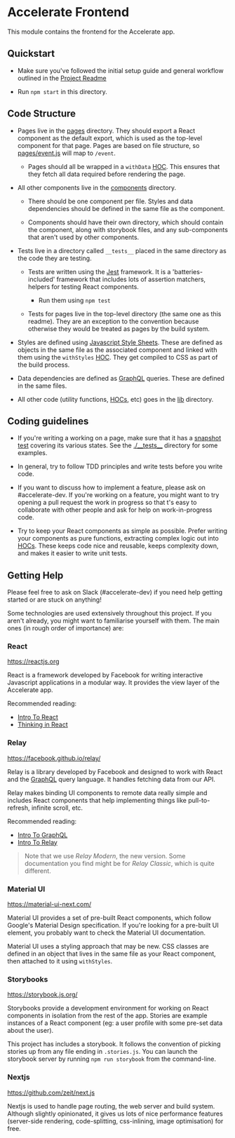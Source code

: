 # Accelerate Frontend

This module contains the frontend for the Accelerate app.

## Quickstart

* Make sure you've followed the initial setup guide and general workflow outlined in the [Project Readme](../../readme.md)

* Run `npm start` in this directory.

## Code Structure

* Pages live in the [pages](./pages) directory. They should export a React component as the default export, which is used as the top-level component for that page. Pages are based on file structure, so [pages/event.js](./pages/event.js) will map to `/event`.

  * Pages should all be wrapped in a `withData` [HOC](https://reactjs.org/docs/higher-order-components.html). This ensures that they fetch all data required before rendering the page.

* All other components live in the [components](./components) directory.

  * There should be one component per file. Styles and data dependencies should be defined in the same file as the component.

  * Components should have their own directory, which should contain the component, along with storybook files, and any sub-components that aren't used by other components.

* Tests live in a directory called `__tests__` placed in the same directory as the code they are testing.

  * Tests are written using the [Jest](https://facebook.github.io/jest/) framework. It is a 'batteries-included' framework that includes lots of assertion matchers, helpers for testing React components.

    * Run them using `npm test`

  * Tests for pages live in the top-level directory (the same one as this readme). They are an exception to the convention because otherwise they would be treated as pages by the build system.

* Styles are defined using [Javascript Style Sheets](http://cssinjs.org/json-api?v=v9.6.0). These are defined as objects in the same file as the associated component and linked with them using the `withStyles` [HOC](https://reactjs.org/docs/higher-order-components.html). They get compiled to CSS as part of the build process.

* Data dependencies are defined as [GraphQL](http://graphql.org/) queries. These are defined in the same files.

* All other code (utility functions, [HOCs](https://reactjs.org/docs/higher-order-components.html), etc) goes in the [lib](./lib) directory.

## Coding guidelines

* If you're writing a working on a page, make sure that it has a [snapshot test](https://facebook.github.io/jest/docs/en/snapshot-testing.html) covering its various states. See the [./\_\_tests\_\_](./__tests__) directory for some examples.

* In general, try to follow TDD principles and write tests before you write code.

* If you want to discuss how to implement a feature, please ask on #accelerate-dev. If you're working on a feature, you might want to try opening a pull request the work in progress so that t's easy to collaborate with other people and ask for help on work-in-progress code.

* Try to keep your React components as simple as possible. Prefer writing your components as pure functions, extracting complex logic out into [HOCs](https://reactjs.org/docs/higher-order-components.html). These keeps code nice and reusable, keeps complexity down, and makes it easier to write unit tests.

## Getting Help

Please feel free to ask on Slack (#accelerate-dev) if you need help getting started or are stuck on anything!

Some technologies are used extensively throughout this project. If you aren't already, you might want to familiarise yourself with them. The main ones (in rough order of importance) are:

### React

https://reactjs.org

React is a framework developed by Facebook for writing interactive Javascript applications in a modular way. It provides the view layer of the Accelerate app.

Recommended reading:

* [Intro To React](https://reactjs.org/tutorial/tutorial.html)
* [Thinking in React](https://reactjs.org/docs/thinking-in-react.html)

### Relay

https://facebook.github.io/relay/

Relay is a library developed by Facebook and designed to work with React and the [GraphQL](http://graphql.org/) query language. It handles fetching data from our API.

Relay makes binding UI components to remote data really simple and includes React components that help implementing things like pull-to-refresh, infinite scroll, etc.

Recommended reading:

* [Intro To GraphQL](http://graphql.org/learn/)
* [Intro To Relay](https://facebook.github.io/relay/docs/en/introduction-to-relay.html)

> Note that we use *Relay Modern*, the new version. Some documentation you find might be for *Relay Classic*, which is quite different.

### Material UI

https://material-ui-next.com/

Material UI provides a set of pre-built React components, which follow Google's Material Design specification. If you're looking for a pre-built UI element, you probably want to check the Material UI documentation.

Material UI uses a styling approach that may be new. CSS classes are defined in an object that lives in the same file as your React component, then attached to it using `withStyles`.

### Storybooks

https://storybook.js.org/

Storybooks provide a development environment for working on React components in isolation from the rest of the app. Stories are example instances of a React component (eg: a user profile with some pre-set data about the user).

This project has includes a storybook. It follows the convention of picking stories up from any file ending in `.stories.js`. You can launch the storybook server by running `npm run storybook` from the command-line.

### Nextjs

https://github.com/zeit/next.js

Nextjs is used to handle page routing, the web server and build system. Although slightly opinionated, it gives us lots of nice performance features (server-side rendering, code-splitting, css-inlining, image optimisation) for free.

